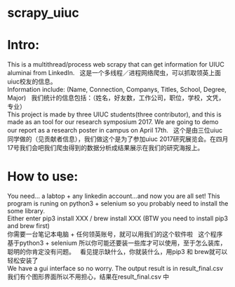 # scrapy_uiuc
# Intro:  
This is a multithread/process web scrapy that can get information for UIUC aluminai from LinkedIn.  
这是一个多线程／进程网络爬虫，可以抓取领英上面uiuc校友的信息。    
Information include: (Name, Connection, Companys, Titles, School, Degree, Major)  
我们统计的信息包括：（姓名，好友数，工作公司，职位，学校，文凭，专业）   
This project is made by three UIUC students(three contributor), and this is made as an tool for our research symposium 2017. We are going to demo our report as a research poster in campus on April 17th.  
这个是由三位uiuc同学做的（见贡献者信息），我们做这个是为了参加uiuc 2017研究展览会。在四月17号我们会吧我们爬虫得到的数据分析成结果展示在我们的研究海报上。
# How to use:  
You need... a labtop + any linkedin account...and now you are all set!
This program is runing on python3 + selenium so you probably need to install the some library.  
Either enter pip3 install XXX / brew install XXX (BTW you need to install pip3 and brew first)  
你需要一台笔记本电脑 + 任何领英账号，就可以用我们的这个软件啦  
这个程序基于python3 + selenium 所以你可能还要装一些库才可以使用，至于怎么装库，聪明的你肯定没有问题。  
看见提示缺什么，你就装什么，用pip3 和 brew就可以轻松安装了  
We have a gui interface so no worry. The output result is in result_final.csv   
我们有个图形界面所以不用担心，结果在result_final.csv 中
